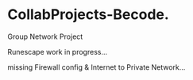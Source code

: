 # CollabProjects-Becode.

Group Network Project

Runescape work in progress...

missing Firewall config & Internet to Private Network...
